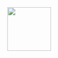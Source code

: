 <div id="header" align="center">
	<img src="https://media.giphy.com/media/SUcApSWjPwQMARvcM8/giphy.gif" width="100"/>
	<img src="https://komarev.com/ghpvc/?username=Yannift&style=flat-square&color=blue" alt=""/>
</div>
